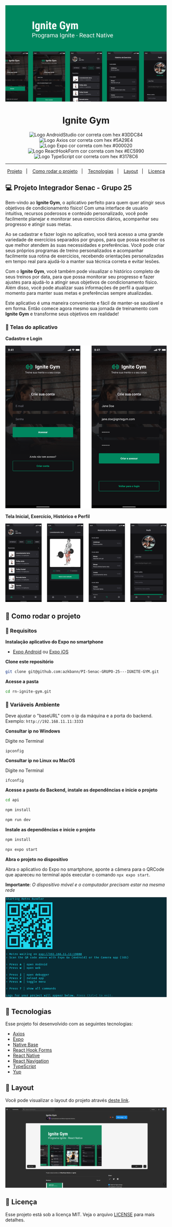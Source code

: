 <img src=".github/ignite-gym-capa.png" />

<h1 align="center">
   Ignite Gym
</h1>

<p align="center">
<img src="https://img.shields.io/static/v1?logo=AndroidStudio&logoColor=3DDC84&label=AndroidStudio&message=Android%20Studio&color=3DDC84" alt="Logo AndroidStudio cor correta com hex #3DDC84" />

<img src="https://img.shields.io/static/v1?logo=Axios&logoColor=5A29E4&label=Axios&message=Axios&color=5A29E4" alt="Logo Axios cor correta com hex #5A29E4" />

<img src="https://img.shields.io/static/v1?logo=Expo&logoColor=000020&label=Expo&message=Expo&color=000020" alt="Logo Expo cor correta com hex #000020" />

<img src="https://img.shields.io/static/v1?logo=ReactHookForm&logoColor=EC5990&label=ReactHookForm&message=React%20Hook%20Form&color=EC5990" alt="Logo ReactHookForm cor correta com hex #EC5990" />

<img src="https://img.shields.io/static/v1?logo=TypeScript&logoColor=3178C6&label=TypeScript&message=TypeScript&color=3178C6" alt="Logo TypeScript cor correta com hex #3178C6" />
</p>

---

<p align="center">
  <a href="#-projeto">Projeto</a>&nbsp;&nbsp;&nbsp;|&nbsp;&nbsp;&nbsp;
  <a href="#-como-rodar-o-projeto">Como rodar o projeto</a>&nbsp;&nbsp;&nbsp;|&nbsp;&nbsp;&nbsp;
  <a href="#-tecnologias">Tecnologias</a>&nbsp;&nbsp;&nbsp;|&nbsp;&nbsp;&nbsp;
  <a href="#-layout">Layout</a>&nbsp;&nbsp;&nbsp;|&nbsp;&nbsp;&nbsp;
  <a href="#-licença">Licença</a>
</p>

## 💻 Projeto Integrador Senac - Grupo 25

Bem-vindo ao **Ignite Gym**, o aplicativo perfeito para quem quer atingir seus objetivos de condicionamento físico! Com uma interface de usuário intuitiva, recursos poderosos e conteúdo personalizado, você pode facilmente planejar e monitorar seus exercícios diários, acompanhar seu progresso e atingir suas metas.

Ao se cadastrar e fazer login no aplicativo, você terá acesso a uma grande variedade de exercícios separados por grupos, para que possa escolher os que melhor atendem às suas necessidades e preferências. Você pode criar seus próprios programas de treino personalizados e acompanhar facilmente sua rotina de exercícios, recebendo orientações personalizadas em tempo real para ajudá-lo a manter sua técnica correta e evitar lesões.

Com o **Ignite Gym**, você também pode visualizar o histórico completo de seus treinos por data, para que possa monitorar seu progresso e fazer ajustes para ajudá-lo a atingir seus objetivos de condicionamento físico. Além disso, você pode atualizar suas informações de perfil a qualquer momento para manter suas metas e preferências sempre atualizadas.

Este aplicativo é uma maneira conveniente e fácil de manter-se saudável e em forma. Então comece agora mesmo sua jornada de treinamento com **Ignite Gym** e transforme seus objetivos em realidade!

### 📱 Telas do aplicativo

**Cadastro e Login**

<img src=".github/screen_auth.png" />

**Tela Inicial, Exercício, Histórico e Perfil**

<img src=".github/screen_app.png" />

## 🧭 Como rodar o projeto

### 🚨 Requisitos

**Instalação aplicativo do Expo no smartphone**

- [Expo Android](https://play.google.com/store/apps/details?id=host.exp.exponent&hl=pt_BR&gl=US) ou [Expo iOS](https://apps.apple.com/us/app/expo-go/id982107779)

**Clone este repositório**

```bash
git clone git@github.com:azkbann/PI-Senac-GRUPO-25---IGNITE-GYM.git          
```

**Acesse a pasta**

```bash
cd rn-ignite-gym.git
```

### 🔑 Variáveis Ambiente

Deve ajustar o "baseURL" com o ip da máquina e a porta do backend. Exemplo: `http://192.168.11.11:3333`

**Consultar ip no Windows**

Digite no Terminal

```base
ipconfig
```

**Consultar ip no Linux ou MacOS**

Digite no Terminal

```base
ifconfig
```

**Acesse a pasta do Backend, instale as dependências e inicie o projeto**

```bash
cd api
```

```bash
npm install
```

```bash
npm run dev
```

**Instale as dependências e inicie o projeto**

```bash
npm install
```

```bash
npx expo start
```

**Abra o projeto no dispositivo**

Abra o aplicativo do Expo no smartphone, aponte a câmera para o QRCode que apareceu no terminal após executar o comando `npx expo start`.

**Importante**: _O dispositivo móvel e o computador precisam estar na mesma rede_

<img src=".github/npx-expo-start.png"/>

## 🚀 Tecnologias

Esse projeto foi desenvolvido com as seguintes tecnologias:

- [Axios](https://axios-http.com/ptbr/docs/intro)
- [Expo](https://expo.dev/)
- [Native Base](https://nativebase.io/)
- [React Hook Forms](https://react-hook-form.com/)
- [React Native](https://reactnative.dev/)
- [React Navigation](https://reactnavigation.org/)
- [TypeScript](https://www.typescriptlang.org/pt/)
- [Yup](https://www.npmjs.com/package/yup)

## 🔖 Layout

Você pode visualizar o layout do projeto através [deste link](https://www.figma.com/design/ZmZyo3X1NNs8mBty0UiKo2/P.I-Senac-Ignite-Gym?node-id=904-404&p=f&t=zGSetFlx12hl7iQP-0).

<a href="https://www.figma.com/design/ZmZyo3X1NNs8mBty0UiKo2/P.I-Senac-Ignite-Gym?node-id=904-404&p=f&t=zGSetFlx12hl7iQP-0">
  <img src=".github/ignite-gym-figma.png" />
</a>

## 📝 Licença

Esse projeto está sob a licença MIT. Veja o arquivo [LICENSE](LICENSE) para mais detalhes.
